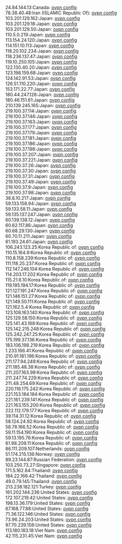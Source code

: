 24.84.144.13:Canada: [ovpn config](vpn/24_84_144_13.ovpn)  
78.38.40.48:Iran (ISLAMIC Republic Of): [ovpn config](vpn/78_38_40_48.ovpn)  
103.201.129.162:Japan: [ovpn config](vpn/103_201_129_162.ovpn)  
103.201.129.18:Japan: [ovpn config](vpn/103_201_129_18.ovpn)  
103.201.129.50:Japan: [ovpn config](vpn/103_201_129_50.ovpn)  
110.5.0.219:Japan: [ovpn config](vpn/110_5_0_219.ovpn)  
113.154.24.120:Japan: [ovpn config](vpn/113_154_24_120.ovpn)  
114.151.10.113:Japan: [ovpn config](vpn/114_151_10_113.ovpn)  
118.20.102.234:Japan: [ovpn config](vpn/118_20_102_234.ovpn)  
118.236.137.47:Japan: [ovpn config](vpn/118_236_137_47.ovpn)  
119.10.250.105:Japan: [ovpn config](vpn/119_10_250_105.ovpn)  
122.130.40.20:Japan: [ovpn config](vpn/122_130_40_20.ovpn)  
123.198.159.68:Japan: [ovpn config](vpn/123_198_159_68.ovpn)  
124.142.91.53:Japan: [ovpn config](vpn/124_142_91_53.ovpn)  
126.51.110.220:Japan: [ovpn config](vpn/126_51_110_220.ovpn)  
153.171.22.77:Japan: [ovpn config](vpn/153_171_22_77.ovpn)  
180.44.247.128:Japan: [ovpn config](vpn/180_44_247_128.ovpn)  
180.46.151.61:Japan: [ovpn config](vpn/180_46_151_61.ovpn)  
210.139.245.165:Japan: [ovpn config](vpn/210_139_245_165.ovpn)  
219.100.37.114:Japan: [ovpn config](vpn/219_100_37_114.ovpn)  
219.100.37.146:Japan: [ovpn config](vpn/219_100_37_146.ovpn)  
219.100.37.163:Japan: [ovpn config](vpn/219_100_37_163.ovpn)  
219.100.37.177:Japan: [ovpn config](vpn/219_100_37_177.ovpn)  
219.100.37.179:Japan: [ovpn config](vpn/219_100_37_179.ovpn)  
219.100.37.181:Japan: [ovpn config](vpn/219_100_37_181.ovpn)  
219.100.37.186:Japan: [ovpn config](vpn/219_100_37_186.ovpn)  
219.100.37.198:Japan: [ovpn config](vpn/219_100_37_198.ovpn)  
219.100.37.207:Japan: [ovpn config](vpn/219_100_37_207.ovpn)  
219.100.37.221:Japan: [ovpn config](vpn/219_100_37_221.ovpn)  
219.100.37.26:Japan: [ovpn config](vpn/219_100_37_26.ovpn)  
219.100.37.30:Japan: [ovpn config](vpn/219_100_37_30.ovpn)  
219.100.37.31:Japan: [ovpn config](vpn/219_100_37_31.ovpn)  
219.100.37.49:Japan: [ovpn config](vpn/219_100_37_49.ovpn)  
219.100.37.9:Japan: [ovpn config](vpn/219_100_37_9.ovpn)  
219.100.37.98:Japan: [ovpn config](vpn/219_100_37_98.ovpn)  
36.8.10.217:Japan: [ovpn config](vpn/36_8_10_217.ovpn)  
59.133.158.94:Japan: [ovpn config](vpn/59_133_158_94.ovpn)  
59.133.58.11:Japan: [ovpn config](vpn/59_133_58_11.ovpn)  
59.135.137.247:Japan: [ovpn config](vpn/59_135_137_247.ovpn)  
60.139.138.12:Japan: [ovpn config](vpn/60_139_138_12.ovpn)  
60.62.117.86:Japan: [ovpn config](vpn/60_62_117_86.ovpn)  
60.68.29.130:Japan: [ovpn config](vpn/60_68_29_130.ovpn)  
60.70.11.211:Japan: [ovpn config](vpn/60_70_11_211.ovpn)  
61.193.24.61:Japan: [ovpn config](vpn/61_193_24_61.ovpn)  
106.243.123.25:Korea Republic of: [ovpn config](vpn/106_243_123_25.ovpn)  
110.15.164.9:Korea Republic of: [ovpn config](vpn/110_15_164_9.ovpn)  
110.8.158.239:Korea Republic of: [ovpn config](vpn/110_8_158_239.ovpn)  
111.118.25.237:Korea Republic of: [ovpn config](vpn/111_118_25_237.ovpn)  
112.147.246.104:Korea Republic of: [ovpn config](vpn/112_147_246_104.ovpn)  
114.203.17.202:Korea Republic of: [ovpn config](vpn/114_203_17_202.ovpn)  
115.21.6.10:Korea Republic of: [ovpn config](vpn/115_21_6_10.ovpn)  
119.195.194.17:Korea Republic of: [ovpn config](vpn/119_195_194_17.ovpn)  
121.127.191.247:Korea Republic of: [ovpn config](vpn/121_127_191_247.ovpn)  
121.146.151.27:Korea Republic of: [ovpn config](vpn/121_146_151_27.ovpn)  
121.149.50.111:Korea Republic of: [ovpn config](vpn/121_149_50_111.ovpn)  
121.162.5.4:Korea Republic of: [ovpn config](vpn/121_162_5_4.ovpn)  
123.108.163.140:Korea Republic of: [ovpn config](vpn/123_108_163_140.ovpn)  
125.129.58.150:Korea Republic of: [ovpn config](vpn/125_129_58_150.ovpn)  
125.141.43.168:Korea Republic of: [ovpn config](vpn/125_141_43_168.ovpn)  
125.142.215.248:Korea Republic of: [ovpn config](vpn/125_142_215_248.ovpn)  
125.242.247.25:Korea Republic of: [ovpn config](vpn/125_242_247_25.ovpn)  
175.199.37.136:Korea Republic of: [ovpn config](vpn/175_199_37_136.ovpn)  
183.106.198.219:Korea Republic of: [ovpn config](vpn/183_106_198_219.ovpn)  
1.233.166.41:Korea Republic of: [ovpn config](vpn/1_233_166_41.ovpn)  
210.91.181.196:Korea Republic of: [ovpn config](vpn/210_91_181_196.ovpn)  
211.177.94.249:Korea Republic of: [ovpn config](vpn/211_177_94_249.ovpn)  
211.185.48.38:Korea Republic of: [ovpn config](vpn/211_185_48_38.ovpn)  
211.207.163.98:Korea Republic of: [ovpn config](vpn/211_207_163_98.ovpn)  
211.247.74.229:Korea Republic of: [ovpn config](vpn/211_247_74_229.ovpn)  
211.48.254.69:Korea Republic of: [ovpn config](vpn/211_48_254_69.ovpn)  
220.116.175.242:Korea Republic of: [ovpn config](vpn/220_116_175_242.ovpn)  
221.153.184.184:Korea Republic of: [ovpn config](vpn/221_153_184_184.ovpn)  
221.161.239.141:Korea Republic of: [ovpn config](vpn/221_161_239_141.ovpn)  
221.163.155.200:Korea Republic of: [ovpn config](vpn/221_163_155_200.ovpn)  
222.112.179.177:Korea Republic of: [ovpn config](vpn/222_112_179_177.ovpn)  
39.114.31.12:Korea Republic of: [ovpn config](vpn/39_114_31_12.ovpn)  
58.124.24.92:Korea Republic of: [ovpn config](vpn/58_124_24_92.ovpn)  
58.78.166.52:Korea Republic of: [ovpn config](vpn/58_78_166_52.ovpn)  
59.11.154.190:Korea Republic of: [ovpn config](vpn/59_11_154_190.ovpn)  
59.13.195.76:Korea Republic of: [ovpn config](vpn/59_13_195_76.ovpn)  
61.98.209.11:Korea Republic of: [ovpn config](vpn/61_98_209_11.ovpn)  
86.111.209.107:Netherlands: [ovpn config](vpn/86_111_209_107.ovpn)  
51.174.215.136:Norway: [ovpn config](vpn/51_174_215_136.ovpn)  
89.23.144.87:Russian Federation: [ovpn config](vpn/89_23_144_87.ovpn)  
103.250.73.27:Singapore: [ovpn config](vpn/103_250_73_27.ovpn)  
171.5.162.84:Thailand: [ovpn config](vpn/171_5_162_84.ovpn)  
184.22.166.42:Thailand: [ovpn config](vpn/184_22_166_42.ovpn)  
49.0.79.145:Thailand: [ovpn config](vpn/49_0_79_145.ovpn)  
213.238.182.121:Turkey: [ovpn config](vpn/213_238_182_121.ovpn)  
161.202.144.236:United States: [ovpn config](vpn/161_202_144_236.ovpn)  
172.107.219.42:United States: [ovpn config](vpn/172_107_219_42.ovpn)  
198.13.36.179:United States: [ovpn config](vpn/198_13_36_179.ovpn)  
67.168.77.88:United States: [ovpn config](vpn/67_168_77_88.ovpn)  
71.36.122.146:United States: [ovpn config](vpn/71_36_122_146.ovpn)  
73.96.24.203:United States: [ovpn config](vpn/73_96_24_203.ovpn)  
97.70.239.158:United States: [ovpn config](vpn/97_70_239_158.ovpn)  
113.180.183.18:Viet Nam: [ovpn config](vpn/113_180_183_18.ovpn)  
42.115.231.45:Viet Nam: [ovpn config](vpn/42_115_231_45.ovpn)  
